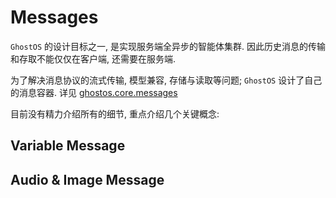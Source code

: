 # Messages

`GhostOS` 的设计目标之一, 是实现服务端全异步的智能体集群.
因此历史消息的传输和存取不能仅仅在客户端, 还需要在服务端.

为了解决消息协议的流式传输, 模型兼容, 存储与读取等问题; `GhostOS` 设计了自己的消息容器. 
详见 [ghostos.core.messages](../../../ghostos/core/messages/message.py)

目前没有精力介绍所有的细节, 重点介绍几个关键概念: 


## Variable Message


## Audio & Image Message


